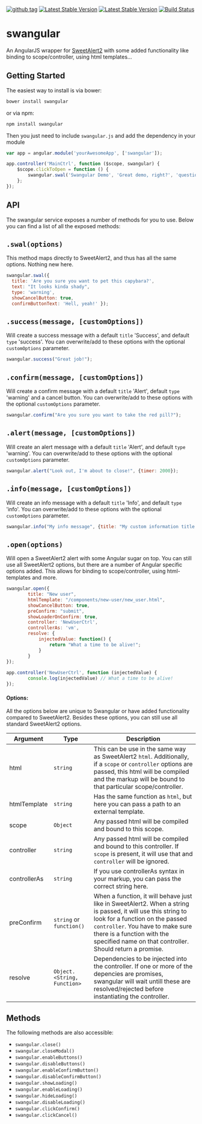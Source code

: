 [![github tag](https://img.shields.io/github/tag/skeymeulen/swangular.svg?style=flat-square)](https://github.com/skeymeulen/swangular/tags)
[![Latest Stable Version](https://img.shields.io/bower/v/swangular.svg?style=flat-square)](http://bower.io/search/?q=swangular)
[![Latest Stable Version](https://img.shields.io/npm/v/swangular.svg?style=flat-square)](https://www.npmjs.com/package/swangular)
[![Build Status](https://travis-ci.org/skeymeulen/swangular.svg?branch=master)](https://travis-ci.org/skeymeulen/swangular)

swangular
======

An AngularJS wrapper for [SweetAlert2](https://github.com/limonte/sweetalert2) with some added functionality like binding to scope/controller, using html templates...

Getting Started
-------

The easiest way to install is via bower:

```sh
bower install swangular
```

or via npm:

```sh
npm install swangular
```

Then you just need to include ``swangular.js`` and add the dependency in your module

```javascript
var app = angular.module('yourAwesomeApp', ['swangular']);

app.controller('MainCtrl', function ($scope, swangular) {
    $scope.clickToOpen = function () {
        swangular.swal('Swangular Demo', 'Great demo, right?', 'question')
    };
});
```

API
-------

The swangular service exposes a number of methods for you to use. Below you can find a list of all the exposed methods:

``.swal(options)``
-------

This method maps directly to SweetAlert2, and thus has all the same options. Nothing new here.

```javascript
swangular.swal({   
  title: 'Are you sure you want to pet this capybara?',
  text: "It looks kinda shady",
  type: 'warning',
  showCancelButton: true,
  confirmButtonText: 'Hell, yeah!' });
```

``.success(message, [customOptions])``
-------

Will create a success message with a default `title` 'Success', and default `type` 'success'. You can overwrite/add to these options with the optional `customOptions` parameter.

```javascript
swangular.success("Great job!");
```

``.confirm(message, [customOptions])``
-------

Will create a confirm message with a default `title` 'Alert', default `type` 'warning' and a cancel button. You can overwrite/add to these options with the optional `customOptions` parameter.

```javascript
swangular.confirm("Are you sure you want to take the red pill?");
```

``.alert(message, [customOptions])``
-------

Will create an alert message with a default `title` 'Alert', and default `type` 'warning'. You can overwrite/add to these options with the optional `customOptions` parameter.

```javascript
swangular.alert("Look out, I'm about to close!", {timer: 2000});
```

``.info(message, [customOptions])``
-------

Will create an info message with a default `title` 'Info', and default `type` 'info'. You can overwrite/add to these options with the optional `customOptions` parameter.

```javascript
swangular.info("My info message", {title: "My custom information title!"});
```

``.open(options)``
-------

Will open a SweetAlert2 alert with some Angular sugar on top. You can still use all SweetAlert2 options, but there are a number of Angular specific options added. This allows for binding to scope/controller, using html-templates and more.

```javascript
swangular.open({
        title: "New user",
        htmlTemplate: "/components/new-user/new_user.html",
        showCancelButton: true,
        preConfirm: "submit",
        showLoaderOnConfirm: true,
        controller: 'NewUserCtrl',
        controllerAs: 'vm',
        resolve: {
            injectedValue: function() {
                return "What a time to be alive!";
            }
        }
});
    
app.controller('NewUserCtrl', function (injectedValue) {
        console.log(injectedValue) // What a time to be alive!
});
```

#### Options:

All the options below are unique to Swangular or have added functionality compared to SweetAlert2. Besides these options, you can still use all standard SweetAlert2 options.

| Argument         | Type    | Description
| ---------------- | ------- | ------------- 
| html             | `string`| This can be use in the same way as SweetAlert2 `html`. Additionally, if a `scope` or `controller` options are passed, this html will be compiled and the markup will be bound to that particular scope/controller.
| htmlTemplate     | `string`| Has the same function as `html`, but here you can pass a path to an external template.
| scope            | `Object`| Any passed html will be compiled and bound to this scope.  
| controller       | `string`| Any passed html will be compiled and bound to this controller. If `scope` is present, it will use that and `controller` will be ignored.  
| controllerAs     | `string`| If you use controllerAs syntax in your markup, you can pass the correct string here.
| preConfirm       | `string` or `function()`| When a function, it will behave just like in SweetAlert2. When a string is passed, it will use this string to look for a function on the passed `controller`. You have to make sure there is a function with the specified name on that controller. Should return a promise.
| resolve       | `Object.<String, Function>`| Dependencies to be injected into the controller. If one or more of the depencies are promises, swangular will wait untill these are resolved/rejected before instantiating the controller.

Methods
-------

The following methods are also accessible:
* ``swangular.close()``
* ``swangular.closeModal()``
* ``swangular.enableButtons()``
* ``swangular.disableButtons()``
* ``swangular.enableConfirmButton()``
* ``swangular.disableConfirmButton()``
* ``swangular.showLoading()``
* ``swangular.enableLoading()``
* ``swangular.hideLoading()``
* ``swangular.disableLoading()``
* ``swangular.clickConfirm()``
* ``swangular.clickCancel()``
